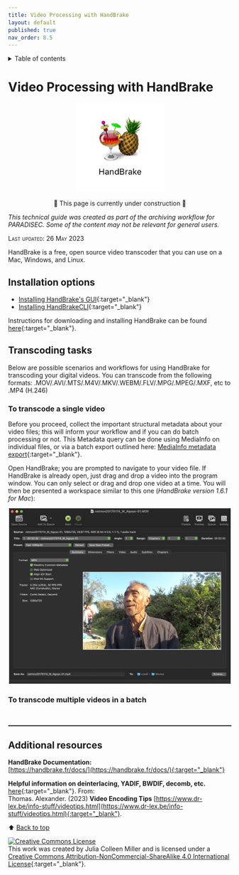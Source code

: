 ```yaml
---
title: Video Processing with HandBrake
layout: default
published: true
nav_order: 8.5
--- 
```


<details closed markdown="block">
  <summary>
    Table of contents
  </summary>
  {: .text-delta }
1. TOC
{:toc}
</details>

<style>
H5{color:White !important;}
</style>

<style>
H6{color:White !important;}
</style>

# Video Processing with HandBrake


<p align="center">
  <img width="200" src="images/HandBrake-icon.gif">
</p>


<p align="center">
🚧 This page is currently under construction 🚧
</p>

*This technical guide was created as part of the archiving workflow for PARADISEC. Some of the content may not be relevant for general users.* 

<span style="font-variant:small-caps;">Last updated: 26 May 2023</span>


HandBrake is a free, open source video transcoder that you can use on a Mac, Windows, and Linux. 


## Installation options

* [Installing HandBrake's GUI](https://handbrake.fr/downloads.php){:target="_blank"} 
* [Installing HandBrakeCLI](https://handbrake.fr/downloads2.php){:target="_blank"}

Instructions for downloading and installing HandBrake can be found [here](https://handbrake.fr/docs/en/1.6.0/get-handbrake/download-and-install.html){:target="_blank"}.

## Transcoding tasks
Below are possible scenarios and workflows for using HandBrake for transcoding your digital videos. You can transcode from the following formats: .MOV/.AVI/.MTS/.M4V/.MKV/.WEBM/.FLV/.MPG/.MPEG/.MXF, etc to .MP4 (H.246)

### To transcode a single video

Before you proceed, collect the important structural metadata about your video files; this will inform your workflow and if you can do batch processing or not. This Metadata query can be done using MediaInfo on individual files, or via a batch export outlined here: [MediaInfo metadata export](https://paradisec-archive.github.io/PARADISEC_workflows/10_quality_control.html#mediainfo){:target="_blank"}. 

Open HandBrake; you are prompted to navigate to your video file. If HandBrake is already open, just drag and drop a video into the program window. You can only select or drag and drop one video at a time. You will then be presented a workspace similar to this one (*HandBrake version 1.6.1 for Mac*):

<p align="center">
  <img width="500" src="images/HandBrake-main_workspace.png" alt="Screenshot of HandBrake main workspace">
</p>




### To transcode multiple videos in a batch


















<br>
<hr style="border:1px solid grey">

## Additional resources

 **HandBrake Documentation:**<br>[https://handbrake.fr/docs/](https://handbrake.fr/docs/){:target="_blank"}
 
 **Helpful information on deinterlacing, YADIF, BWDIF, decomb, etc.** [here](https://www.dr-lex.be/info-stuff/videotips.html#deinter/){:target="_blank"}. From:<br>
 Thomas. Alexander. (2023) **Video Encoding Tips** [https://www.dr-lex.be/info-stuff/videotips.html](https://www.dr-lex.be/info-stuff/videotips.html){:target="_blank"}.



⬆️ [Back to top](#)

<a rel="license" href="http://creativecommons.org/licenses/by-nc-sa/4.0/"><img alt="Creative Commons License" style="border-width:0" src="https://i.creativecommons.org/l/by-nc-sa/4.0/88x31.png" /></a><br />This work was created by Julia Colleen Miller and is licensed under a <a rel="license" href="http://creativecommons.org/licenses/by-nc-sa/4.0/">Creative Commons Attribution-NonCommercial-ShareAlike 4.0 International License</a>{:target="_blank"}.